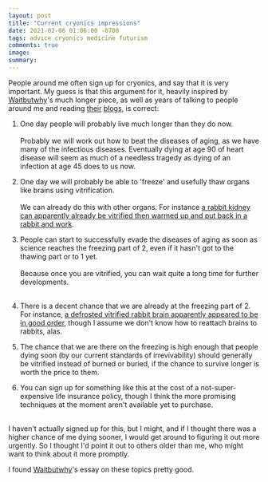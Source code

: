 ```yaml
---
layout: post
title: "Current cryonics impressions"
date: 2021-02-06 01:06:00 -0700
tags: advice cryonics medicine futurism
comments: true
image:
summary:
---
```

People around me often sign up for cryonics, and say that it is very important. My guess is that this argument for it, heavily inspired by [Waitbutwhy](https://waitbutwhy.com/2016/03/cryonics.html)'s much longer piece, as well as years of talking to people around me and reading [their](https://www.lesswrong.com/) [blogs](https://www.overcomingbias.com/), is correct:

1. One day people will probably live much longer than they do now.<br><br>Probably we will work out how to beat the diseases of aging, as we have many of the infectious diseases. Eventually dying at age 90 of heart disease will seem as much of a needless tragedy as dying of an infection at age 45 does to us now.

2. One day we will probably be able to 'freeze' and usefully thaw organs like brains using vitrification.<br><br>We can already do this with other organs. For instance [a rabbit kidney can apparently already be vitrified then warmed up and put back in a rabbit and work](https://www.ncbi.nlm.nih.gov/pmc/articles/PMC2781097/).

3. People can start to successfully evade the diseases of aging as soon as science reaches the freezing part of 2, even if it hasn't got to the thawing part or to 1 yet.<br><br>Because once you are vitrified, you can wait quite a long time for further developments.<br><br>

4. There is a decent chance that we are already at the freezing part of 2. For instance, [a defrosted vitrified rabbit brain apparently appeared to be in good order](https://www.rt.com/news/332074-cryonics-rabbit-brain-regenerated/), though I assume we don't know how to reattach brains to rabbits, alas.

5. The chance that we are there on the freezing is high enough that people dying soon (by our current standards of irrevivability) should generally be vitrified instead of burned or buried, if the chance to survive longer is worth the price to them.

6. You can sign up for something like this at the cost of a not-super-expensive life insurance policy, though I think the more promising techniques at the moment aren't available yet to purchase.

<br>
I haven't actually signed up for this, but I might, and if I thought there was a higher chance of me dying sooner, I would get around to figuring it out more urgently. So I thought I'd point it out to others older than me, who might want to think about it more promptly.

I found [Waitbutwhy](https://waitbutwhy.com/2016/03/cryonics.html)'s essay on these topics pretty good.
